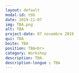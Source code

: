 ```yaml
---
layout: default
modal-id: tbb
date: 2019-11-07
img: TBA.png
alt: TBA
project-date: 07 novembre 2019
qui: TBA
boite: TBA
position: TBA<br>
category: Workshop
description: TBA.
description-longue : TBA
---
```

